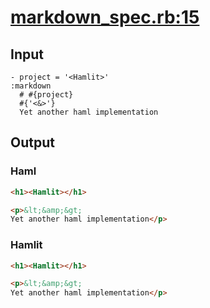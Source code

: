 # [markdown\_spec.rb:15](/spec/hamlit/filters/markdown_spec.rb#L15)
## Input
```haml
- project = '<Hamlit>'
:markdown
  # #{project}
  #{'<&>'}
  Yet another haml implementation

```

## Output
### Haml
```html
<h1><Hamlit></h1>

<p>&lt;&amp;&gt;
Yet another haml implementation</p>


```

### Hamlit
```html
<h1><Hamlit></h1>

<p>&lt;&amp;&gt;
Yet another haml implementation</p>

```

